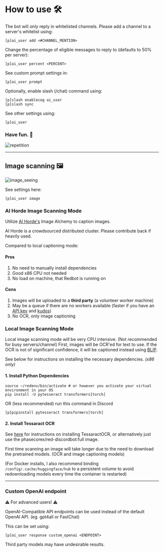 # How to use 🛠️

The bot will only reply in whitelisted channels.
Please add a channel to a server's whitelist using:

```
[p]ai_user add <#CHANNEL_MENTION>
```

Change the percentage of eligible messages to reply to (defaults to 50% per server):

```
[p]ai_user percent <PERCENT>
```

See custom prompt settings in:
```
[p]ai_user prompt
```

Optionally, enable slash (/chat) command using:
```
[p]slash enablecog ai_user
[p]slash sync
```

See other settings using:

```
[p]ai_user
```

### Have fun. 🎉
![repetition](https://user-images.githubusercontent.com/46238123/227853613-1a524915-ed46-45f7-a154-94e90daf0cd7.jpg)

---

## Image scanning 🖼️

![image_seeing](https://github.com/zhaobenny/bz-cogs/assets/46238123/8b0019f3-8b38-4578-b511-a350e10fce2d)


See settings here:
```
[p]ai_user image
```

### AI Horde Image Scanning Mode
Utilize [AI Horde's](https://stablehorde.net/) Image Alchemy to caption images.


AI Horde is a crowdsourced distributed cluster. Please contribute back if heavily used.

Compared to local captioning mode:
#### Pros
1. No need to manually install dependencies
2. Good x86 CPU not needed
3. No load on machine, that Redbot is running on

#### Cons
1. Images will be uploaded to a **third party** (a volunteer worker machine)
2. May be a queue if there are no workers available (faster if you have an [API key](https://stablehorde.net/register) and [kudos](https://dbzer0.com/blog/the-kudos-based-economy-for-the-koboldai-horde/))
3. No OCR, only image captioning


### Local Image Scanning Mode

Local image scanning mode will be very CPU intensive. (Not recommended for busy servers/channel)
First, images will be OCR'ed for text to use. If the OCR is not of significant confidence, it will be captioned instead using [BLIP](https://huggingface.co/Salesforce/blip-image-captioning-base).

See below for instructions on installing the necessary dependencies. *(x86 only)*


#### 1. Install Python Dependencies

```
source ~/redenv/bin/activate # or however you activate your virtual environment in your OS
pip install -U pytesseract transformers[torch]
```

OR (less recommended) run this command in Discord

```
[p]pipinstall pytesseract transformers[torch]
```

#### 2. Install Tessaract OCR

See [here](https://tesseract-ocr.github.io/tessdoc/Installation.html) for instructions on installing TessaractOCR, or alternatively just use the phasecorex/red-discordbot:full image.



First time scanning an image will take longer due to the need to download the pretrained models. (OCR and image captioning models)

(For Docker installs, I also recommend binding  `/config/.cache/huggingface/hub` to a persistent volume to avoid redownloading models every time the container is restarted)

---

### Custom OpenAI endpoint

⚠️ For advanced users! ⚠️

OpenAI-Compatible API endpoints can be used instead of the default OpenAI API. (eg. gpt4all or FastChat)

This can be set using:
```
[p]ai_user response custom_openai <ENDPOINT>
```
Third party models may have undesirable results.
